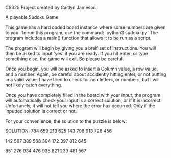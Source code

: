 CS325 Project
created by Caitlyn Jameson

A playable Sudoku Game


This game has a hard coded board instance where some numbers are given to you.
To run this program, use the command: 'python3 sudoku.py'
The program includes a main() function that allows it to be run as a script.

The program will begin by giving you a breif set of instructions. You will then
be asked to input 'yes' if you are ready. If you hit enter, or type something else,
the game will exit. So please be careful.

Once you begin, you will be asked to insert a Column value, a row value, and a number.
Again, be careful about accidently hitting enter, or not putting in a valid value.
I have tried to check for non letters, or numbers, but I will not likely catch everything.

Once you have completely filled in the board with your input, the program will automatically
check your input is a correct solution, or if it is incorrect. Unfortunely, it will
not tell you where the error has occurred. Only if the inputted solution is correct or not.

For your convenience, the solution to the puzzle is below:

SOLUTION:
784 659 213
625 143 798
913 728 456

142 567 389
568 394 172
397 812 645

851 276 934
476 935 821
239 481 567
